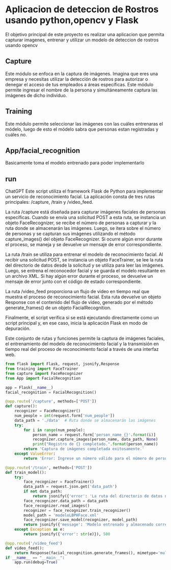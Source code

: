 # Aplicacion de deteccion de Rostros usando python,opencv y Flask
El objetivo principal de este proyecto es realizar una aplicacion que permita capturar imagenes, entrenar y utilizar un modelo de deteccion de rostros usando opencv

## Capture
Este módulo se enfoca en la captura de imágenes. Imagina que eres una empresa y necesitas utilizar la detección de rostros para autorizar o denegar el acceso de tus empleados a áreas específicas. Este módulo permite ingresar el nombre de la persona y simultáneamente captura las imágenes de dicho individuo.

## Training
Este módulo permite seleccionar las imágenes con las cuáles entrenaras el módelo, luego de esto el módelo sabra que personas estan registradas y cuáles no.

## App/facial_recognition
Basicamente toma el modelo entrenado para poder implementarlo

## run

ChatGPT
Este script utiliza el framework Flask de Python para implementar un servicio de reconocimiento facial. La aplicación consta de tres rutas principales: /capture, /train y /video_feed.

La ruta /capture está diseñada para capturar imágenes faciales de personas específicas. Cuando se envía una solicitud POST a esta ruta, se instancia un objeto FaceRecognizer, se recibe el número de personas a capturar y la ruta donde se almacenarán las imágenes. Luego, se itera sobre el número de personas y se capturan sus imágenes utilizando el método capture_images() del objeto FaceRecognizer. Si ocurre algún error durante el proceso, se maneja y se devuelve un mensaje de error correspondiente.

La ruta /train se utiliza para entrenar el modelo de reconocimiento facial. Al recibir una solicitud POST, se instancia un objeto FaceTrainer, se lee la ruta del directorio de datos desde la solicitud y se utiliza para leer las imágenes. Luego, se entrena el reconocedor facial y se guarda el modelo resultante en un archivo XML. Si hay algún error durante el proceso, se devuelve un mensaje de error junto con el código de estado correspondiente.

La ruta /video_feed proporciona un flujo de video en tiempo real que muestra el proceso de reconocimiento facial. Esta ruta devuelve un objeto Response con el contenido del flujo de video, generado por el método generate_frames() de un objeto FacialRecognition.

Finalmente, el script verifica si se está ejecutando directamente como un script principal y, en ese caso, inicia la aplicación Flask en modo de depuración.

Este conjunto de rutas y funciones permite la captura de imágenes faciales, el entrenamiento del modelo de reconocimiento facial y la transmisión en tiempo real del proceso de reconocimiento facial a través de una interfaz web.

```python
from flask import Flask, request, jsonify,Response
from training import FaceTrainer
from capture import FaceRecognizer
from App import FacialRecognition

app = Flask(__name__)
facial_recognition = FacialRecognition()

@app.route('/capture', methods=['POST'])
def capture():
    recognizer = FaceRecognizer()
    num_people = int(request.form['num_people'])
    data_path = './data'  # Ruta donde se almacenarán las imágenes
    try:
        for i in range(num_people):
            person_name = request.form['person_name_{}'.format(i)]
            recognizer.capture_images(person_name, data_path, None)
            print("Registro de {} completado.".format(person_name))
        return 'Captura de imágenes completada exitosamente.'
    except ValueError:
        return 'Error: Ingrese un número válido para el número de personas.'

@app.route('/train', methods=['POST'])
def train_model():
    try:
        face_recognizer = FaceTrainer()
        data_path = request.json.get('data_path')
        if not data_path:
            return jsonify({'error': 'La ruta del directorio de datos no está especificada'}), 400
        face_recognizer.data_path = data_path
        face_recognizer.read_images()
        recognizer = face_recognizer.train_recognizer()
        model_path = 'modeloLBPHFace.xml'
        face_recognizer.save_model(recognizer, model_path)
        return jsonify({'message': 'Modelo entrenado y almacenado correctamente'}), 200
    except Exception as e:
        return jsonify({'error': str(e)}), 500

@app.route('/video_feed')
def video_feed():
    return Response(facial_recognition.generate_frames(), mimetype='multipart/x-mixed-replace; boundary=frame')
if __name__ == "__main__":
    app.run(debug=True)
```